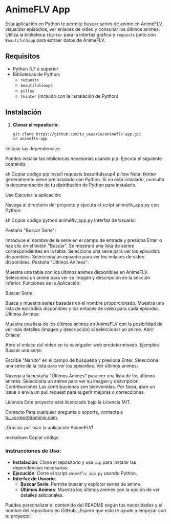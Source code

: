 # AnimeFLV App

Esta aplicación en Python te permite buscar series de anime en AnimeFLV, visualizar episodios, ver enlaces de video y consultar los últimos animes. Utiliza la biblioteca `tkinter` para la interfaz gráfica y `requests` junto con `BeautifulSoup` para extraer datos de AnimeFLV.

## Requisitos

- Python 3.7 o superior
- Bibliotecas de Python:
  - `requests`
  - `beautifulsoup4`
  - `pillow`
  - `tkinter` (incluido con la instalación de Python)

## Instalación

1. **Clonar el repositorio:**

   ```sh
   git clone https://github.com/tu_usuario/animeflv-app.git
   cd animeflv-app
Instalar las dependencias:

Puedes instalar las bibliotecas necesarias usando pip. Ejecuta el siguiente comando:

sh
Copiar código
pip install requests beautifulsoup4 pillow
Nota: tkinter generalmente viene preinstalado con Python. Si no está instalado, consulta la documentación de tu distribución de Python para instalarlo.

Uso
Ejecutar la aplicación:

Navega al directorio del proyecto y ejecuta el script animeflv_app.py con Python:

sh
Copiar código
python animeflv_app.py
Interfaz de Usuario:

Pestaña "Buscar Serie":

Introduce el nombre de la serie en el campo de entrada y presiona Enter o haz clic en el botón "Buscar".
Se mostrará una lista de series correspondientes en la tabla.
Selecciona una serie para ver los episodios disponibles.
Selecciona un episodio para ver los enlaces de video disponibles.
Pestaña "Últimos Animes":

Muestra una tabla con los últimos animes disponibles en AnimeFLV.
Selecciona un anime para ver su imagen y descripción en la sección inferior.
Funciones de la Aplicación:

Buscar Serie:

Busca y muestra series basadas en el nombre proporcionado.
Muestra una lista de episodios disponibles y los enlaces de video para cada episodio.
Últimos Animes:

Muestra una lista de los últimos animes en AnimeFLV con la posibilidad de ver más detalles (imagen y descripción) al seleccionar un anime.
Abrir Enlace:

Abre el enlace del video en tu navegador web predeterminado.
Ejemplos
Buscar una serie:

Escribe "Naruto" en el campo de búsqueda y presiona Enter.
Selecciona una serie de la lista para ver los episodios.
Ver últimos animes:

Navega a la pestaña "Últimos Animes" para ver una lista de los últimos animes.
Selecciona un anime para ver su imagen y descripción.
Contribuciones
Las contribuciones son bienvenidas. Por favor, abre un issue o envía un pull request para sugerir mejoras o correcciones.

Licencia
Este proyecto está licenciado bajo la Licencia MIT.

Contacto
Para cualquier pregunta o soporte, contacta a tu_correo@dominio.com.

¡Gracias por usar la aplicación AnimeFLV!

markdown
Copiar código

### Instrucciones de Uso:

- **Instalación**: Clona el repositorio y usa `pip` para instalar las dependencias necesarias.
- **Ejecución**: Corre el script `animeflv_app.py` usando Python.
- **Interfaz de Usuario**:
  - **Buscar Serie**: Permite buscar y explorar series de anime.
  - **Últimos Animes**: Muestra los últimos animes con la opción de ver detalles adicionales.

Puedes personalizar el contenido del README según tus necesidades y el nombre del repositorio en GitHub. ¡Espero que esto te ayude a empezar con tu proyecto!
